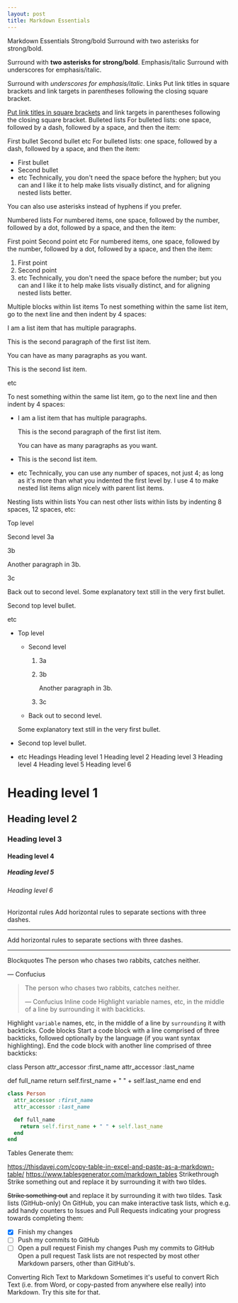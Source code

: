 ```yaml
---
layout: post
title: Markdown Essentials
---
```



Markdown Essentials
Strong/bold
Surround with two asterisks for strong/bold.

Surround with **two asterisks for strong/bold**.
Emphasis/italic
Surround with underscores for emphasis/italic.

Surround with _underscores for emphasis/italic_.
Links
Put link titles in square brackets and link targets in parentheses following the closing square bracket.

[Put link titles in square brackets](https://gist.github.com/raghubetina/a1b6e89e24a8c3acae6f0b63a1fd3323#links) and link targets in parentheses following the closing square bracket.
Bulleted lists
For bulleted lists: one space, followed by a dash, followed by a space, and then the item:

First bullet
Second bullet
etc
For bulleted lists: one space, followed by a dash, followed by a space, and then the item:

 - First bullet
 - Second bullet
 - etc
Technically, you don't need the space before the hyphen; but you can and I like it to help make lists visually distinct, and for aligning nested lists better.

You can also use asterisks instead of hyphens if you prefer.

Numbered lists
For numbered items, one space, followed by the number, followed by a dot, followed by a space, and then the item:

First point
Second point
etc
For numbered items, one space, followed by the number, followed by a dot, followed by a space, and then the item:

 1. First point
 2. Second point
 3. etc
Technically, you don't need the space before the number; but you can and I like it to help make lists visually distinct, and for aligning nested lists better.

Multiple blocks within list items
To nest something within the same list item, go to the next line and then indent by 4 spaces:

I am a list item that has multiple paragraphs.

This is the second paragraph of the first list item.

You can have as many paragraphs as you want.

This is the second list item.

etc

To nest something within the same list item, go to the next line and then indent by 4 spaces:

 - I am a list item that has multiple paragraphs.

    This is the second paragraph of the first list item.
    
    You can have as many paragraphs as you want.
 - This is the second list item.
 - etc
Technically, you can use any number of spaces, not just 4; as long as it's more than what you indented the first level by. I use 4 to make nested list items align nicely with parent list items.

Nesting lists within lists
You can nest other lists within lists by indenting 8 spaces, 12 spaces, etc:

Top level

Second level
3a

3b

Another paragraph in 3b.

3c

Back out to second level.
Some explanatory text still in the very first bullet.

Second top level bullet.

etc

 - Top level
    - Second level
        1. 3a
        2. 3b
        
            Another paragraph in 3b.        
        3. 3c
    - Back out to second level.
    
    Some explanatory text still in the very first bullet.
 - Second top level bullet.
 - etc
Headings
Heading level 1
Heading level 2
Heading level 3
Heading level 4
Heading level 5
Heading level 6
# Heading level 1

## Heading level 2

### Heading level 3

#### Heading level 4

##### Heading level 5

###### Heading level 6
Horizontal rules
Add horizontal rules to separate sections with three dashes.

---

Add horizontal rules to separate sections with three dashes.

---
Blockquotes
The person who chases two rabbits, catches neither.

— Confucius

> The person who chases two rabbits, catches neither.
>
> — Confucius
Inline code
Highlight variable names, etc, in the middle of a line by surrounding it with backticks.

Highlight `variable` names, etc, in the middle of a line by `surrounding` it with backticks.
Code blocks
Start a code block with a line comprised of three backticks, followed optionally by the language (if you want syntax highlighting). End the code block with another line comprised of three backticks:

class Person
  attr_accessor :first_name
  attr_accessor :last_name

  def full_name
    return self.first_name + " " + self.last_name
  end
end
```ruby
class Person
  attr_accessor :first_name
  attr_accessor :last_name

  def full_name
    return self.first_name + " " + self.last_name
  end
end
```
Tables
Generate them:

https://thisdavej.com/copy-table-in-excel-and-paste-as-a-markdown-table/
https://www.tablesgenerator.com/markdown_tables
Strikethrough
Strike something out and replace it by surrounding it with two tildes.

~~Strike something out~~ and replace it by surrounding it with two tildes.
Task lists (GitHub-only)
On GitHub, you can make interactive task lists, which e.g. add handy counters to Issues and Pull Requests indicating your progress towards completing them:

 - [x] Finish my changes
 - [ ] Push my commits to GitHub
 - [ ] Open a pull request
 Finish my changes
 Push my commits to GitHub
 Open a pull request
Task lists are not respected by most other Markdown parsers, other than GitHub's.

Converting Rich Text to Markdown
Sometimes it's useful to convert Rich Text (i.e. from Word, or copy-pasted from anywhere else really) into Markdown. Try this site for that.

